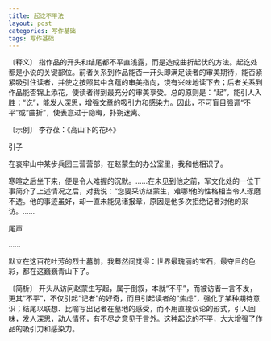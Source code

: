```yaml
---
title: 起讫不平法
layout: post
categories: 写作基础
tags: 写作基础
---
```


〔释义〕 指作品的开头和结尾都不平直浅露，而是造成曲折起伏的方法。起讫处都是小说的关键部位。前者关系到作品能否一开头即满足读者的审美期待，能否紧紧吸引住读者，并使之按照其中含蕴的审美指向，饶有兴味地读下去；后者关系到作品能否锦上添花，使读者得到最充分的审美享受。总的原则是：“起”，能引人入胜；“讫”，能发人深思，增强文章的吸引力和感染力。因此，不可盲目强调“不平”或“曲折”，使表意过于隐晦，扑朔迷离。

〔示例〕 李存葆：《高山下的花环》

引子

在哀牢山中某步兵团三营营部，在赵蒙生的办公室里，我和他相识了。

寒暄之后坐下来，便是令人难握的沉默。……在未见到他之前，军文化处的一位干事简介了上述情况之后，对我说：“您要采访赵蒙生，难哪!他的性格相当令人琢磨不透。他的事迹虽好，却一直未能见诸报章，原因是他多次拒绝记者对他的采访。……

尾声

……

默立在这百花吐芳的烈士墓前，我蓦然间觉得：世界最瑰丽的宝石，最夺目的色彩，都在这巍巍青山下了。

〔简析〕 开头从访问赵蒙生写起，属于倒叙，本就“不平”，而被访者一言不发，更其“不平”，不仅引起“记者”的好奇，而且引起读者的“焦虑”，强化了某种期待意识；结尾以联想、比喻写出记者在墓地的感受，而不用直接议论的形式，引人回味，发人深思，动人情怀，有不尽之意见于言外。这种起讫的不平，大大增强了作品的吸引力和感染力。 